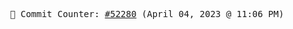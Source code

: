 <p align="center">
    <samp>
        📮 Commit Counter: <a href="https://github.com/Javascript-void0/Javascript-void0/commits/main">#52280</a> (April 04, 2023 @ 11:06 PM)
    </samp>
</p>